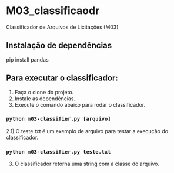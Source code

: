 # M03_classificaodr
Classificador de Arquivos de Licitações (M03)



## Instalação  de dependências 

pip install pandas

## Para executar o classificador: 
1) Faça o clone do projeto.
3) Instale as dependências.
2) Execute o comando abaixo para rodar o classificador.
### `python m03-classifier.py [arquivo]`
2.1) O teste.txt é um exemplo de arquivo para testar a execução do classificador.
### `python m03-classifier.py teste.txt`
3) O classificador retorna uma string com a classe do arquivo.